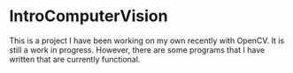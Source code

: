 IntroComputerVision
===================

This is a project I have been working on my own recently with OpenCV. It is still a work in progress.
However, there are some programs that I have written that are currently functional.
